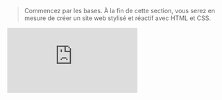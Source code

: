 > Commencez par les bases. À la fin de cette section, vous serez en mesure de créer un site web stylisé et réactif avec HTML et CSS.

![Welcome to the Full-Stack Engineer Path](https://github.com/SiriusWhite2099/DEV/blob/main/SEMAINE%201/FULL%20STACK%20ENGINEER/Web%20Development%20Foundations/Welcome%20to%20the%20Full-Stack%20Engineer%20Path/Welcome%20to%20the%20Full-Stack%20Engineer%20Path.md)




